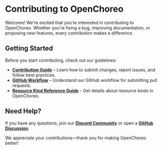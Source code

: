 # Contributing to OpenChoreo

Welcome! We're excited that you're interested in contributing to OpenChoreo. Whether you're fixing a bug, improving documentation, or proposing new features, every contribution makes a difference.

## Getting Started

Before you start contributing, check out our guidelines:

- **[Contribution Guide](./contributing.md)** – Learn how to submit changes, report issues, and follow best practices.
- **[GitHub Workflow](./github_workflow.md)** – Understand our GitHub workflow for submitting pull requests.
- **[Resource Kind Reference Guide](./resource-kind-reference-guide.md)** – Get details about resource kinds in OpenChoreo.

## Need Help?

If you have any questions, join our **[Discord Community](https://discord.gg/asqDFC8suT)** or open a **[GitHub Discussion](https://github.com/choreo-idp/choreo/discussions)**.

We appreciate your contributions—thank you for making OpenChoreo better! 
